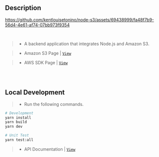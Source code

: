 ## Description
https://github.com/kentlouisetonino/node-s3/assets/69438999/fa48f7b9-56d4-4e61-af74-07bb973f9354

<br />

> - A backend application that integrates Node.js and Amazon S3.

> - Amazon S3 Page | [``View``](https://aws.amazon.com/s3/)

> - AWS SDK Page | [``View``](https://www.npmjs.com/package/aws-sdk)

<br />
<br />



## Local Development
> - Run the following commands.

```bash
# Development
yarn install
yarn build
yarn dev

# Unit Test
yarn test:all
```

> - API Documentation | [``View``](https://www.postman.com/kentlouisetonino/workspace/backend-engineering/documentation/21891196-8be4f057-168b-4515-89fd-e3367ca90bbb)
